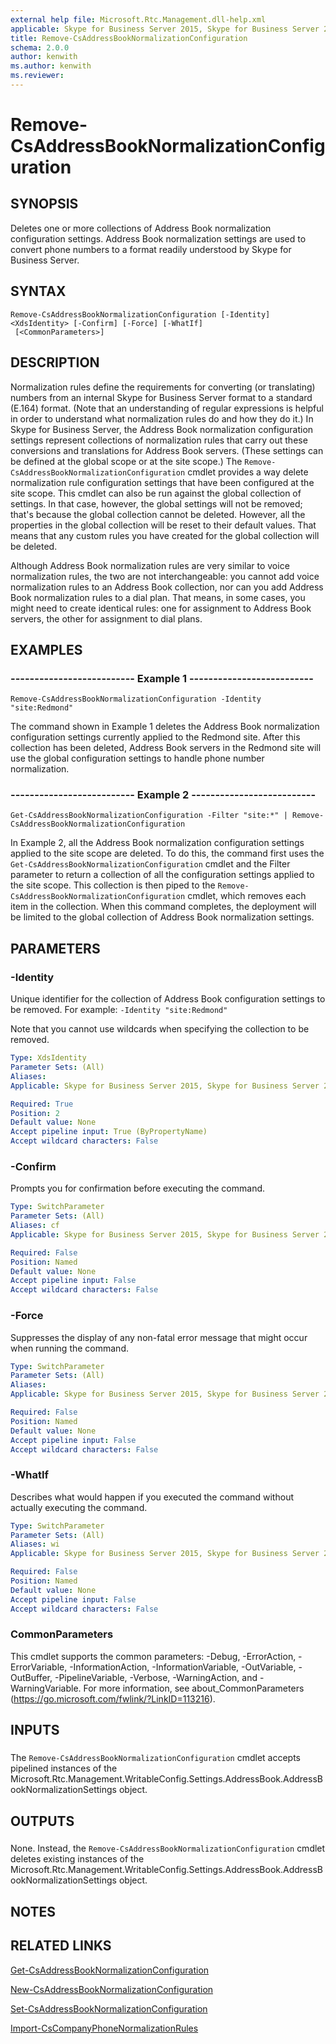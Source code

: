 ```yaml
---
external help file: Microsoft.Rtc.Management.dll-help.xml
applicable: Skype for Business Server 2015, Skype for Business Server 2019
title: Remove-CsAddressBookNormalizationConfiguration
schema: 2.0.0
author: kenwith
ms.author: kenwith
ms.reviewer:
---
```


# Remove-CsAddressBookNormalizationConfiguration

## SYNOPSIS
Deletes one or more collections of Address Book normalization configuration settings.
Address Book normalization settings are used to convert phone numbers to a format readily understood by Skype for Business Server.

## SYNTAX

```
Remove-CsAddressBookNormalizationConfiguration [-Identity] <XdsIdentity> [-Confirm] [-Force] [-WhatIf]
 [<CommonParameters>]
```

## DESCRIPTION
Normalization rules define the requirements for converting (or translating) numbers from an internal Skype for Business Server format to a standard (E.164) format.
(Note that an understanding of regular expressions is helpful in order to understand what normalization rules do and how they do it.) In Skype for Business Server, the Address Book normalization configuration settings represent collections of normalization rules that carry out these conversions and translations for Address Book servers.
(These settings can be defined at the global scope or at the site scope.) The `Remove-CsAddressBookNormalizationConfiguration` cmdlet provides a way delete normalization rule configuration settings that have been configured at the site scope.
This cmdlet can also be run against the global collection of settings.
In that case, however, the global settings will not be removed; that's because the global collection cannot be deleted.
However, all the properties in the global collection will be reset to their default values.
That means that any custom rules you have created for the global collection will be deleted.

Although Address Book normalization rules are very similar to voice normalization rules, the two are not interchangeable: you cannot add voice normalization rules to an Address Book collection, nor can you add Address Book normalization rules to a dial plan.
That means, in some cases, you might need to create identical rules: one for assignment to Address Book servers, the other for assignment to dial plans.


## EXAMPLES

### -------------------------- Example 1 --------------------------
```
Remove-CsAddressBookNormalizationConfiguration -Identity "site:Redmond"
```

The command shown in Example 1 deletes the Address Book normalization configuration settings currently applied to the Redmond site.
After this collection has been deleted, Address Book servers in the Redmond site will use the global configuration settings to handle phone number normalization.


### -------------------------- Example 2 --------------------------
```
Get-CsAddressBookNormalizationConfiguration -Filter "site:*" | Remove-CsAddressBookNormalizationConfiguration
```

In Example 2, all the Address Book normalization configuration settings applied to the site scope are deleted.
To do this, the command first uses the `Get-CsAddressBookNormalizationConfiguration` cmdlet and the Filter parameter to return a collection of all the configuration settings applied to the site scope.
This collection is then piped to the `Remove-CsAddressBookNormalizationConfiguration` cmdlet, which removes each item in the collection.
When this command completes, the deployment will be limited to the global collection of Address Book normalization settings.


## PARAMETERS

### -Identity
Unique identifier for the collection of Address Book configuration settings to be removed.
For example: `-Identity "site:Redmond"`

Note that you cannot use wildcards when specifying the collection to be removed.

```yaml
Type: XdsIdentity
Parameter Sets: (All)
Aliases: 
Applicable: Skype for Business Server 2015, Skype for Business Server 2019

Required: True
Position: 2
Default value: None
Accept pipeline input: True (ByPropertyName)
Accept wildcard characters: False
```

### -Confirm
Prompts you for confirmation before executing the command.

```yaml
Type: SwitchParameter
Parameter Sets: (All)
Aliases: cf
Applicable: Skype for Business Server 2015, Skype for Business Server 2019

Required: False
Position: Named
Default value: None
Accept pipeline input: False
Accept wildcard characters: False
```

### -Force
Suppresses the display of any non-fatal error message that might occur when running the command.

```yaml
Type: SwitchParameter
Parameter Sets: (All)
Aliases: 
Applicable: Skype for Business Server 2015, Skype for Business Server 2019

Required: False
Position: Named
Default value: None
Accept pipeline input: False
Accept wildcard characters: False
```

### -WhatIf
Describes what would happen if you executed the command without actually executing the command.

```yaml
Type: SwitchParameter
Parameter Sets: (All)
Aliases: wi
Applicable: Skype for Business Server 2015, Skype for Business Server 2019

Required: False
Position: Named
Default value: None
Accept pipeline input: False
Accept wildcard characters: False
```

### CommonParameters
This cmdlet supports the common parameters: -Debug, -ErrorAction, -ErrorVariable, -InformationAction, -InformationVariable, -OutVariable, -OutBuffer, -PipelineVariable, -Verbose, -WarningAction, and -WarningVariable. For more information, see about_CommonParameters (https://go.microsoft.com/fwlink/?LinkID=113216).

## INPUTS

###  
The `Remove-CsAddressBookNormalizationConfiguration` cmdlet accepts pipelined instances of the Microsoft.Rtc.Management.WritableConfig.Settings.AddressBook.AddressBookNormalizationSettings object.

## OUTPUTS

###  
None.
Instead, the `Remove-CsAddressBookNormalizationConfiguration` cmdlet deletes existing instances of the Microsoft.Rtc.Management.WritableConfig.Settings.AddressBook.AddressBookNormalizationSettings object.

## NOTES

## RELATED LINKS

[Get-CsAddressBookNormalizationConfiguration](Get-CsAddressBookNormalizationConfiguration.md)

[New-CsAddressBookNormalizationConfiguration](New-CsAddressBookNormalizationConfiguration.md)

[Set-CsAddressBookNormalizationConfiguration](Set-CsAddressBookNormalizationConfiguration.md)

[Import-CsCompanyPhoneNormalizationRules](Import-CsCompanyPhoneNormalizationRules.md)

